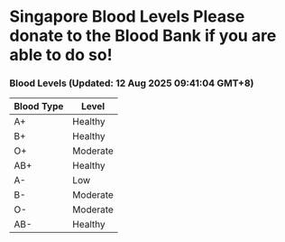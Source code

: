 Singapore Blood Levels
 Please donate to the Blood Bank if you are able to do so!
================================================================================================================================

### Blood Levels (Updated: 12 Aug 2025 09:41:04 GMT+8)
| Blood Type | Level     |
|------------|-----------|
| A+     | Healthy |
| B+     | Healthy |
| O+     | Moderate |
| AB+     | Healthy |
| A-     | Low |
| B-     | Moderate |
| O-     | Moderate |
| AB-     | Healthy |
